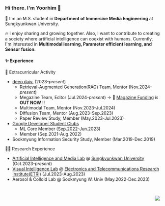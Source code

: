 ### Hi there. I'm Yoorhim 👋   
🏫 I'm an M.S. student in <strong>Department of Immersive Media Engineering</strong> at Sungkyunkwan University.     

🔥 I enjoy sharing and growing together. Also, I want to contribute to creating a society where artificial intelligence can coexist with humans. Currently, I'm interested in <Strong>Multimodal learning, Parameter efficient learning, and Sensor fusion</strong>.   

#### ✨ Experience    
🤹 Extracurricular Activity     
- [deep daiv.](https://deepdaiv.oopy.io/) (2023-*present*)
  - Retrieval-Augmented Generation(RAG) Team, Mentor (Nov.2024-*present*)   
  - Megazine Team, Editor (Jul.2024-*present*) → 🎉 [Magazine Funding](https://link.tumblbug.com/GY8OZOnRENb) is **OUT NOW** !!
  - Multimodal Team, Mentor (Nov.2023-Jul.2024)
  - Diffusion Team, Mentor (Aug.2023-Sep.2023)
  - Paper Review Study, Member (May.2023-Jul.2023)
- [Google Developer Student Clubs](https://developers.google.com/community/gdsc)
  - ML Core Member (Sep.2022-Jun.2023)
  - Member (Sep.2021-Aug.2022)
- Sookmyung Information Security Study, Member (Mar.2019-Dec.2019)   

🧑‍💻 Research Experience   
- [Artificial Intelligence and Media Lab](https://aim.skku.edu/home) @ [Sungkyunkwan University](https://www.skku.edu/eng/) (Oct.2023-*present*)  
- [Visual Intelligence Lab](https://etri-visualintelligence.github.io/) @ [Electronics and Telecommunications Research Institute(ETRI)](https://www.etri.re.kr/eng/main/main.etri) (Jul.2023-Aug.2023)   
- Aerosol & Colloid Lab @ Sookmyung W. Univ (May.2022-Dec.2023)
  

<br>
<p align="right">
  <a href="mailto:yourmejo@gmail.com"><img src="https://img.shields.io/badge/Gmail-d14836?style=flat-square&logo=Gmail&logoColor=white&link=yourmejo@gmail.com"/></a>
</p>
